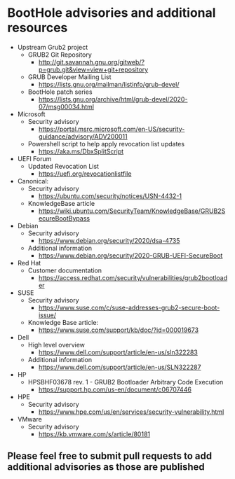 # BootHole advisories and additional resources

- Upstream Grub2 project
	- GRUB2 Git Repository
		- http://git.savannah.gnu.org/gitweb/?p=grub.git&view=view+git+repository
	- GRUB Developer Mailing List
		- https://lists.gnu.org/mailman/listinfo/grub-devel/
	- BootHole patch series
		- https://lists.gnu.org/archive/html/grub-devel/2020-07/msg00034.html
- Microsoft
	- Security advisory
		- https://portal.msrc.microsoft.com/en-US/security-guidance/advisory/ADV200011
	- Powershell script to help apply revocation list updates
		- https://aka.ms/DbxSplitScript
- UEFI Forum
	- Updated Revocation List
		- https://uefi.org/revocationlistfile
- Canonical:
	- Security advisory
		- https://ubuntu.com/security/notices/USN-4432-1 
	- KnowledgeBase article
		- https://wiki.ubuntu.com/SecurityTeam/KnowledgeBase/GRUB2SecureBootBypass
- Debian
	- Security advisory
		- https://www.debian.org/security/2020/dsa-4735
	- Additional information
		- https://www.debian.org/security/2020-GRUB-UEFI-SecureBoot 
- Red Hat
	- Customer documentation
		- https://access.redhat.com/security/vulnerabilities/grub2bootloader
- SUSE
	- Security advisory
		- https://www.suse.com/c/suse-addresses-grub2-secure-boot-issue/
	- Knowledge Base article:
		- https://www.suse.com/support/kb/doc/?id=000019673
- Dell
	- High level overview
		- https://www.dell.com/support/article/en-us/sln322283
	- Additional information
		- https://www.dell.com/support/article/en-us/SLN322287
- HP
	- HPSBHF03678 rev. 1 - GRUB2 Bootloader Arbitrary Code Execution
		- https://support.hp.com/us-en/document/c06707446
- HPE
	- Security advisory
		- https://www.hpe.com/us/en/services/security-vulnerability.html
- VMware
	- Security advisory
		- https://kb.vmware.com/s/article/80181

## Please feel free to submit pull requests to add additional advisories as those are published
